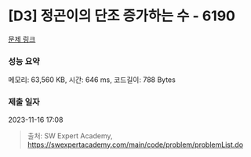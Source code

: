 # [D3] 정곤이의 단조 증가하는 수 - 6190 

[문제 링크](https://swexpertacademy.com/main/code/problem/problemDetail.do?contestProbId=AWcPjEuKAFgDFAU4) 

### 성능 요약

메모리: 63,560 KB, 시간: 646 ms, 코드길이: 788 Bytes

### 제출 일자

2023-11-16 17:08



> 출처: SW Expert Academy, https://swexpertacademy.com/main/code/problem/problemList.do